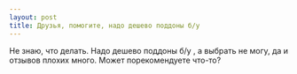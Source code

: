 ```yaml
---
layout: post 
title: Друзья, помогите, надо дешево поддоны б/у  
--- 
```

Не знаю, что делать. Надо дешево поддоны б/у , а выбрать не могу, да и отзывов плохих много. Может порекомендуете что-то?